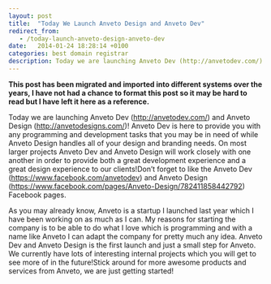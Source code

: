 ```yaml
---
layout: post
title:  "Today We Launch Anveto Design and Anveto Dev"
redirect_from:
   - /today-launch-anveto-design-anveto-dev
date:   2014-01-24 18:28:14 +0100
categories: best domain registrar
description: Today we are launching Anveto Dev (http://anvetodev.com/) and Anveto Design (...
---
```


**This post has been migrated and imported into different systems over the years, I have not had a chance to format this post so it may be hard to read but I have left it here as a reference.**

Today we are launching Anveto Dev (<http://anvetodev.com/>) and Anveto Design (<http://anvetodesigns.com/>)! Anveto Dev is here to provide you with any programming and development tasks that you may be in need of while Anveto Design handles all of your design and branding needs. On most larger projects Anveto Dev and Anveto Design will work closely with one another in order to provide both a great development experience and a great design experience to our clients!Don’t forget to like the Anveto Dev (<https://www.facebook.com/anvetodev>) and Anveto Design (<https://www.facebook.com/pages/Anveto-Design/782411858442792>) Facebook pages.  
  


  


  
As you may already know, Anveto is a startup I launched last year which I have been working on as much as I can. My reasons for starting the company is to be able to do what I love which is programming and with a name like Anveto I can adapt the company for pretty much any idea. Anveto Dev and Anveto Design is the first launch and just a small step for Anveto. We currently have lots of interesting internal projects which you will get to see more of in the future!Stick around for more awesome products and services from Anveto, we are just getting started!